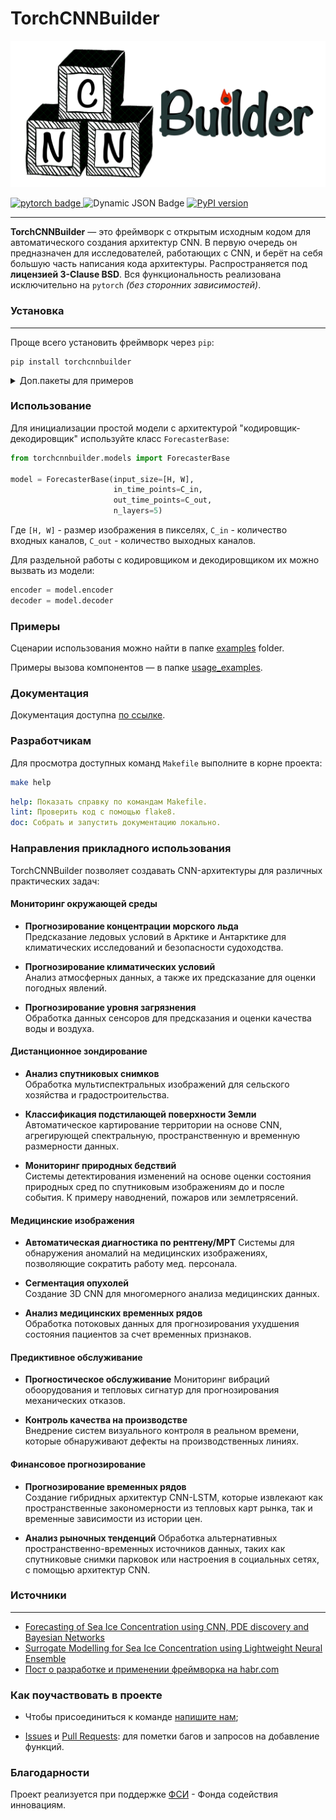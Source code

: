 # TorchCNNBuilder
<p align="center">

<img src=".docs/media/logo_transparent_h.PNG" width="600">
</p>

<div id="badges">
    <a href="https://pytorch.org/">
        <img src="https://img.shields.io/badge/pytorch-CB2C31?style=flat&logo=pytorch&logoColor=white" alt="pytorch badge"/>
    </a>
    <img alt="Dynamic JSON Badge" src="https://img.shields.io/pypi/pyversions/torch">
    <a href="https://badge.fury.io/py/torchcnnbuilder">
        <img src="https://badge.fury.io/py/torchcnnbuilder.svg" alt="PyPI version" height="18">
    </a>
</div>

---
**TorchCNNBuilder** — это фреймворк с открытым исходным кодом для автоматического 
создания архитектур CNN. В первую очередь он предназначен для исследователей, 
работающих с CNN, и берёт на себя большую часть написания кода архитектуры. 
Распространяется под **лицензией 3-Clause BSD**. 
Вся функциональность реализована исключительно на `pytorch` *(без сторонних зависимостей)*.

### Установка

---
Проще всего установить фреймворк через `pip`:
```
pip install torchcnnbuilder
```

<details><summary>Доп.пакеты для примеров</summary>

Обратите внимание, что при запуске примеров из папки [examples](examples) для визуализации 
и формирования набора данных используются дополнительные библиотеки:

```
pip install numpy
pip install pytorch_msssim
pip install matplotlib
pip install tqdm
```

Они не требуются для работы библиотеки, поэтому их установка не обязательна.

</details>

### Использование

Для инициализации простой модели с архитектурой "кодировщик-декодировщик" используйте класс ```ForecasterBase```:
```python
from torchcnnbuilder.models import ForecasterBase

model = ForecasterBase(input_size=[H, W],
                       in_time_points=C_in,
                       out_time_points=C_out,
                       n_layers=5)
```
Где ```[H, W]``` - размер изображения в пикселях, ```C_in``` - количество входных каналов, ```C_out``` - количество выходных каналов. 

Для раздельной работы с кодировщиком и декодировщиком их можно вызвать из модели:
```python
encoder = model.encoder
decoder = model.decoder
```

### Примеры

Сценарии использования можно найти в папке [examples](examples) folder.

Примеры вызова компонентов — в папке [usage_examples](examples/usage_examples).


### Документация 

Документация доступна [по ссылке](https://chrislisbon.github.io/TorchCNNBuilder/torchcnnbuilder.html). 

### Разработчикам

Для просмотра доступных команд `Makefile` выполните в корне проекта: 
```sh
make help
```
```yaml
help: Показать справку по командам Makefile.
lint: Проверить код с помощью flake8.
doc: Собрать и запустить документацию локально.
```

### Направления прикладного использования

TorchCNNBuilder позволяет создавать CNN-архитектуры для различных практических задач:

#### Мониторинг окружающей среды

- **Прогнозирование концентрации морского льда**  
Предсказание ледовых условий в Арктике и Антарктике для климатических исследований и безопасности судоходства.

- **Прогнозирование климатических условий**  
Анализ атмосферных данных, а также их предсказание для оценки погодных явлений.

- **Прогнозирование уровня загрязнения**  
 Обработка данных сенсоров для предсказания и оценки качества воды и воздуха.

#### Дистанционное зондирование

- **Анализ спутниковых снимков**  
Обработка мультиспектральных изображений для сельского хозяйства и градостроительства.

- **Классификация подстилающей поверхности Земли**  
Автоматическое картирование территории на основе CNN, агрегирующей спектральную, пространственную и временную размерности данных.

- **Мониторинг природных бедствий**  
Системы детектирования изменений на основе оценки состояния природных сред по спутниковым изображениям до и после события. 
К примеру наводнений, пожаров или землетрясений.


#### Медицинские изображения

- **Автоматическая диагностика по рентгену/МРТ** 
Системы для обнаружения аномалий на медицинских изображениях, позволяющие сократить работу мед. персонала.

- **Сегментация опухолей**  
Создание 3D CNN для многомерного анализа медицинских данных.

- **Анализ медицинских временных рядов**    
Обработка потоковых данных для прогнозирования ухудшения состояния пациентов за счет временных признаков. 

#### Предиктивное обслуживание

- **Прогностическое обслуживание**
Мониторинг вибраций обоорудования и тепловых сигнатур для прогнозирования механических отказов.

- **Контроль качества на производстве**  
Внедрение систем визуального контроля в реальном времени, которые обнаруживают дефекты на производственных линиях.


#### Финансовое прогнозирование

- **Прогнозирование временных рядов**  
Создание гибридных архитектур CNN-LSTM, которые извлекают как пространственные 
закономерности из тепловых карт рынка, так и временные зависимости из истории цен.

- **Анализ рыночных тенденций** 
Обработка альтернативных пространственно-временных источников данных, таких как спутниковые снимки парковок или настроения в 
социальных сетях, с помощью архитектур CNN.


### Источники

---
- [Forecasting of Sea Ice Concentration using CNN, PDE discovery and Bayesian Networks](https://www.sciencedirect.com/science/article/pii/S1877050923020094)
- [Surrogate Modelling for Sea Ice Concentration using Lightweight Neural Ensemble](https://arxiv.org/abs/2312.04330)
- [Пост о разработке и применении фреймворка на habr.com ](https://habr.com/ru/companies/selectel/articles/818649/)


### Как поучаствовать в проекте

- Чтобы присоединиться к команде [напишите нам](mailto:jul.borisova@itmo.ru);

- [Issues](https://github.com/ChrisLisbon/TorchCNNBuilder/issues) и 
[Pull Requests](https://github.com/ChrisLisbon/TorchCNNBuilder/pulls): для пометки багов и запросов на добавление функций.

### Благодарности

Проект реализуется при поддержке [ФСИ](https://fasie.ru/) - Фонда содействия инновациям.